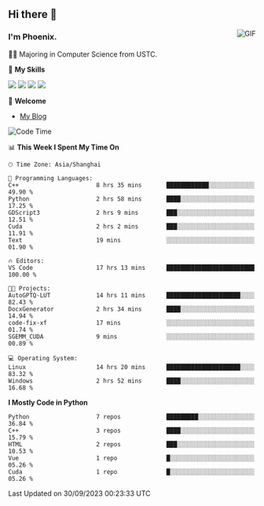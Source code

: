 ## Hi there 👋
<img align="right" alt="GIF" src="https://raw.githubusercontent.com/JoeyBling/JoeyBling/master/pic/pusheencode.gif" />

### I'm Phoenix.

👨‍🎓 Majoring in Computer Science from USTC.

🌟 **My Skills**

![](https://img.shields.io/badge/-Python-3e74a2?style=flat-square&logo=Python&logoColor=fff)
![](https://img.shields.io/badge/-C++-9f62a5?style=flat&logo=cplusplus&logoColor=white)
![](https://img.shields.io/badge/-Linux-185886?style=flat-square&logo=Linux&logoColor=fff)
![](https://img.shields.io/badge/-Rust-ff4136?style=flat-square&logo=Rust&logoColor=fff)

💬 **Welcome**

- [My Blog](https://ysy-phoenix.github.io/)

<!--START_SECTION:waka-->
![Code Time](http://img.shields.io/badge/Code%20Time-302%20hrs%2013%20mins-blue)

📊 **This Week I Spent My Time On** 

```text
🕑︎ Time Zone: Asia/Shanghai

💬 Programming Languages: 
C++                      8 hrs 35 mins       ████████████░░░░░░░░░░░░░   49.90 % 
Python                   2 hrs 58 mins       ████░░░░░░░░░░░░░░░░░░░░░   17.25 % 
GDScript3                2 hrs 9 mins        ███░░░░░░░░░░░░░░░░░░░░░░   12.51 % 
Cuda                     2 hrs 2 mins        ███░░░░░░░░░░░░░░░░░░░░░░   11.91 % 
Text                     19 mins             ░░░░░░░░░░░░░░░░░░░░░░░░░   01.90 % 

🔥 Editors: 
VS Code                  17 hrs 13 mins      █████████████████████████   100.00 % 

🐱‍💻 Projects: 
AutoGPTQ-LUT             14 hrs 11 mins      █████████████████████░░░░   82.43 % 
DocxGenerator            2 hrs 34 mins       ████░░░░░░░░░░░░░░░░░░░░░   14.94 % 
code-fix-xf              17 mins             ░░░░░░░░░░░░░░░░░░░░░░░░░   01.74 % 
SGEMM_CUDA               9 mins              ░░░░░░░░░░░░░░░░░░░░░░░░░   00.89 % 

💻 Operating System: 
Linux                    14 hrs 20 mins      █████████████████████░░░░   83.32 % 
Windows                  2 hrs 52 mins       ████░░░░░░░░░░░░░░░░░░░░░   16.68 % 
```

**I Mostly Code in Python** 

```text
Python                   7 repos             █████████░░░░░░░░░░░░░░░░   36.84 % 
C++                      3 repos             ████░░░░░░░░░░░░░░░░░░░░░   15.79 % 
HTML                     2 repos             ███░░░░░░░░░░░░░░░░░░░░░░   10.53 % 
Vue                      1 repo              █░░░░░░░░░░░░░░░░░░░░░░░░   05.26 % 
Cuda                     1 repo              █░░░░░░░░░░░░░░░░░░░░░░░░   05.26 % 
```




 Last Updated on 30/09/2023 00:23:33 UTC
<!--END_SECTION:waka-->

<!--
**ysy-phoenix/ysy-phoenix** is a ✨ _special_ ✨ repository because its `README.md` (this file) appears on your GitHub profile.

Here are some ideas to get you started:

- 🔭 I’m currently working on ...
- 🌱 I’m currently learning ...
- 👯 I’m looking to collaborate on ...
- 🤔 I’m looking for help with ...
- 💬 Ask me about ...
- 📫 How to reach me: ...
- 😄 Pronouns: ...
- ⚡ Fun fact: ...
-->
